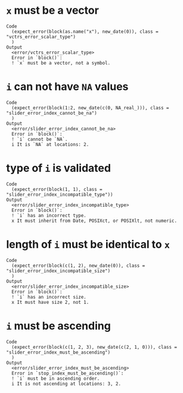 # `x` must be a vector

    Code
      (expect_error(block(as.name("x"), new_date(0)), class = "vctrs_error_scalar_type")
      )
    Output
      <error/vctrs_error_scalar_type>
      Error in `block()`:
      ! `x` must be a vector, not a symbol.

# `i` can not have `NA` values

    Code
      (expect_error(block(1:2, new_date(c(0, NA_real_))), class = "slider_error_index_cannot_be_na")
      )
    Output
      <error/slider_error_index_cannot_be_na>
      Error in `block()`:
      ! `i` cannot be `NA`.
      i It is `NA` at locations: 2.

# type of `i` is validated

    Code
      (expect_error(block(1, 1), class = "slider_error_index_incompatible_type"))
    Output
      <error/slider_error_index_incompatible_type>
      Error in `block()`:
      ! `i` has an incorrect type.
      x It must inherit from Date, POSIXct, or POSIXlt, not numeric.

# length of `i` must be identical to `x`

    Code
      (expect_error(block(c(1, 2), new_date(0)), class = "slider_error_index_incompatible_size")
      )
    Output
      <error/slider_error_index_incompatible_size>
      Error in `block()`:
      ! `i` has an incorrect size.
      x It must have size 2, not 1.

# `i` must be ascending

    Code
      (expect_error(block(c(1, 2, 3), new_date(c(2, 1, 0))), class = "slider_error_index_must_be_ascending")
      )
    Output
      <error/slider_error_index_must_be_ascending>
      Error in `stop_index_must_be_ascending()`:
      ! `i` must be in ascending order.
      i It is not ascending at locations: 3, 2.

